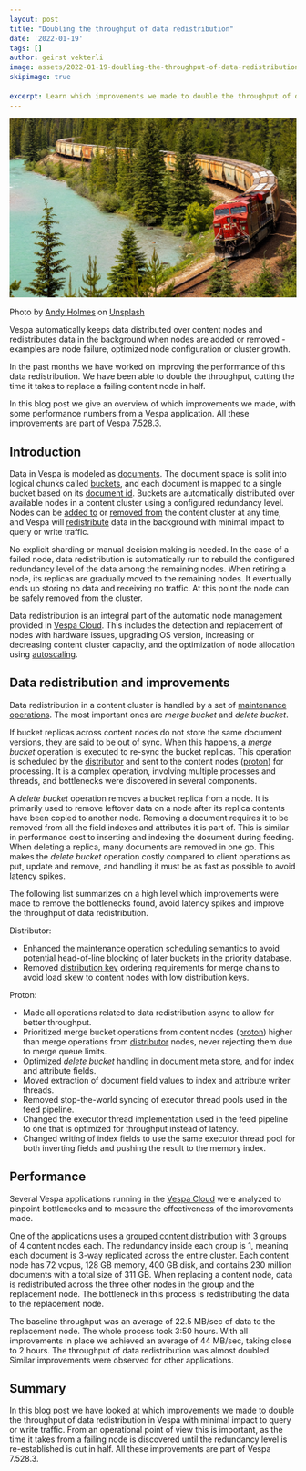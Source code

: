 ```yaml
---
layout: post 
title: "Doubling the throughput of data redistribution"
date: '2022-01-19'
tags: []
author: geirst vekterli
image: assets/2022-01-19-doubling-the-throughput-of-data-redistribution/andy-holmes-oEIFOoC3gi0-unsplash-crop.jpg
skipimage: true

excerpt: Learn which improvements we made to double the throughput of data redistribution in Vespa.
---
```


<img src="/assets/2022-01-19-doubling-the-throughput-of-data-redistribution/andy-holmes-oEIFOoC3gi0-unsplash-crop.jpg"/>
<p class="image-credit">
Photo by <a href="https://unsplash.com/@andyjh07">Andy Holmes</a>
on <a href="https://unsplash.com/photos/oEIFOoC3gi0">Unsplash</a>
</p>

Vespa automatically keeps data distributed over content nodes and
redistributes data in the background when nodes are added or removed - examples are node failure,
optimized node configuration or cluster growth.

In the past months we have worked on improving the performance of this data redistribution.
We have been able to double the throughput, cutting the time it takes to replace a failing content node in half.

In this blog post we give an overview of which improvements we made,
with some performance numbers from a Vespa application.
All these improvements are part of Vespa 7.528.3.


## Introduction
Data in Vespa is modeled as [documents](https://docs.vespa.ai/en/documents.html).
The document space is split into logical chunks called [buckets](https://docs.vespa.ai/en/content/buckets.html),
and each document is mapped to a single bucket based on its [document id](https://docs.vespa.ai/en/documents.html#document-ids).
Buckets are automatically distributed over available nodes in a content cluster using a configured redundancy level.
Nodes can be [added to](https://docs.vespa.ai/en/elastic-vespa.html#adding-nodes)
or [removed from](https://docs.vespa.ai/en/elastic-vespa.html#removing-nodes) the content cluster at any time,
and Vespa will [redistribute](https://docs.vespa.ai/en/elastic-vespa.html) data in the background
with minimal impact to query or write traffic.

No explicit sharding or manual decision making is needed. In the case of a failed node,
data redistribution is automatically run to rebuild the configured redundancy level of the data among the remaining nodes.
When retiring a node, its replicas are gradually moved to the remaining nodes.
It eventually ends up storing no data and receiving no traffic.
At this point the node can be safely removed from the cluster.

Data redistribution is an integral part of the automatic node management provided in [Vespa Cloud](https://cloud.vespa.ai/features#operations).
This includes the detection and replacement of nodes with hardware issues, upgrading OS version,
increasing or decreasing content cluster capacity,
and the optimization of node allocation using [autoscaling](https://cloud.vespa.ai/en/autoscaling).


## Data redistribution and improvements
Data redistribution in a content cluster is handled by a set of [maintenance operations](https://docs.vespa.ai/en/content/buckets.html#maintenance-operations).
The most important ones are *merge bucket* and *delete bucket*.

If bucket replicas across content nodes do not store the same document versions,
they are said to be out of sync. When this happens, a *merge bucket* operation is executed to re-sync the bucket replicas.
This operation is scheduled by the [distributor](https://docs.vespa.ai/en/content/content-nodes.html#distributor)
and sent to the content nodes ([proton](https://docs.vespa.ai/en/proton.html)) for processing.
It is a complex operation, involving multiple processes and threads, and bottlenecks were discovered in several components.

A *delete bucket* operation removes a bucket replica from a node.
It is primarily used to remove leftover data on a node after its replica contents have been copied to another node.
Removing a document requires it to be removed from all the field indexes and attributes it is part of.
This is similar in performance cost to inserting and indexing the document during feeding.
When deleting a replica, many documents are removed in one go.
This makes the *delete bucket* operation costly compared to client operations as put, update and remove,
and handling it must be as fast as possible to avoid latency spikes.

The following list summarizes on a high level which improvements were made to remove the bottlenecks found,
avoid latency spikes and improve the throughput of data redistribution.

Distributor:
- Enhanced the maintenance operation scheduling semantics to avoid potential head-of-line blocking of later buckets
in the priority database.
- Removed [distribution key](https://docs.vespa.ai/en/reference/services-content.html#nodes)
ordering requirements for merge chains to avoid load skew to content nodes with low distribution keys.

Proton:
- Made all operations related to data redistribution async to allow for better throughput.
- Prioritized merge bucket operations from content nodes ([proton](https://docs.vespa.ai/en/proton.html))
higher than merge operations from [distributor](https://docs.vespa.ai/en/content/content-nodes.html#distributor) nodes,
never rejecting them due to merge queue limits. 
- Optimized *delete bucket* handling in [document meta store](https://docs.vespa.ai/en/attributes.html#document-meta-store),
and for index and attribute fields.
- Moved extraction of document field values to index and attribute writer threads.
- Removed stop-the-world syncing of executor thread pools used in the feed pipeline.
- Changed the executor thread implementation used in the feed pipeline to one that is optimized for throughput instead of latency. 
- Changed writing of index fields to use the same executor thread pool for both
inverting fields and pushing the result to the memory index.


## Performance
Several Vespa applications running in the [Vespa Cloud](https://cloud.vespa.ai/)
were analyzed to pinpoint bottlenecks and to measure the effectiveness of the improvements made.

One of the applications uses a [grouped content distribution](https://docs.vespa.ai/en/performance/sizing-search.html#grouped-content-distribution)
with 3 groups of 4 content nodes each. The redundancy inside each group is 1,
meaning each document is 3-way replicated across the entire cluster.
Each content node has 72 vcpus, 128 GB memory, 400 GB disk,
and contains 230 million documents with a total size of 311 GB.
When replacing a content node, data is redistributed across the three other nodes in the group and the replacement node.
The bottleneck in this process is redistributing the data to the replacement node. 

The baseline throughput was an average of 22.5 MB/sec of data to the replacement node. The whole process took 3:50 hours.
With all improvements in place we achieved an average of 44 MB/sec, taking close to 2 hours.
The throughput of data redistribution was almost doubled. Similar improvements were observed for other applications.


## Summary
In this blog post we have looked at which improvements we made to double the throughput of data redistribution in Vespa
with minimal impact to query or write traffic. From an operational point of view this is important,
as the time it takes from a failing node is discovered until the redundancy level is re-established is cut in half.
All these improvements are part of Vespa 7.528.3.


